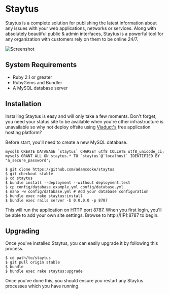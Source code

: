 # Staytus

Staytus is a complete solution for publishing the latest information about
any issues with your web applications, networks or services. Along with
absolutely beautiful public & admin interfaces, Staytus is a powerful tool for
any organization with customers rely on them to be online 24/7.

![Screenshot](https://s.adamcooke.io/15/vGMNR1.png)

## System Requirements

* Ruby 2.1 or greater
* RubyGems and Bundler
* A MySQL database server

## Installation

Installing Staytus is easy and will only take a few moments. Don't forget,
you need your status site to be available when you're other infrastructure is
unavailable so why not deploy offsite using [Viaduct's](http://viaduct.io)
free application hosting platform?

Before start, you'll need to create a new MySQL database.

```text
mysql$ CREATE DATABASE `staytus` CHARSET utf8 COLLATE utf8_unicode_ci;
mysql$ GRANT ALL ON staytus.* TO `staytus`@`localhost` IDENTIFIED BY "a_secure_password";
```

```text
$ git clone https://github.com/adamcooke/staytus
$ git checkout stable
$ cd staytus
$ bundle install --deployment --without deployment:test
$ cp config/database.example.yml config/database.yml
$ nano -w config/database.yml # Add your database configuration
$ bundle exec rake staytus:install
$ bundle exec rails server -b 0.0.0.0 -p 8787
```

This will run the application on HTTP port 8787. When you first
login, you'll be able to add your own site settings. Browse to http://[IP]:8787
to begin.

## Upgrading

Once you've installed Staytus, you can easily upgrade it by
following this process.

```text
$ cd path/to/staytus
$ git pull origin stable
$ bundle
$ bundle exec rake staytus:upgrade
```

Once you've done this, you should ensure you restart any Staytus
processes which you have running.
